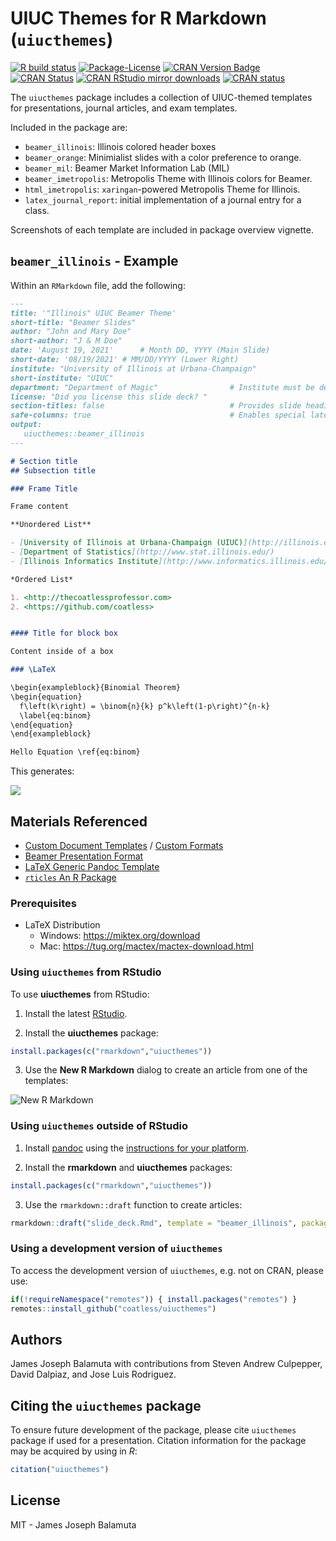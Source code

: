 
# UIUC Themes for R Markdown (`uiucthemes`)

<!-- badges: start -->

[![R build
status](https://github.com/coatless/uiucthemes/workflows/R-CMD-check/badge.svg)](https://github.com/illinois-r/uiucthemes/actions)
[![Package-License](http://img.shields.io/badge/license-MIT-brightgreen.svg?style=flat)](https://opensource.org/licenses/MIT)
[![CRAN Version
Badge](http://www.r-pkg.org/badges/version/uiucthemes)](https://cran.r-project.org/package=uiucthemes)
[![CRAN
Status](https://cranchecks.info/badges/worst/uiucthemes)](https://cran.r-project.org/web/checks/check_results_uiucthemes.html)
[![CRAN RStudio mirror
downloads](http://cranlogs.r-pkg.org/badges/uiucthemes)](https://www.r-pkg.org:443/pkg/uiucthemes)
[![CRAN
status](https://www.r-pkg.org/badges/version/uiucthemes)](https://CRAN.R-project.org/package=uiucthemes)
<!-- badges: end -->

The `uiucthemes` package includes a collection of UIUC-themed templates
for presentations, journal articles, and exam templates.

Included in the package are:

-   `beamer_illinois`: Illinois colored header boxes
-   `beamer_orange`: Minimialist slides with a color preference to
    orange.
-   `beamer_mil`: Beamer Market Information Lab (MIL)
-   `beamer_imetropolis`: Metropolis Theme with Illinois colors for
    Beamer.
-   `html_imetropolis`: `xaringan`-powered Metropolis Theme for
    Illinois.
-   `latex_journal_report`: initial implementation of a journal entry
    for a class.

Screenshots of each template are included in package overview vignette.

## `beamer_illinois` - Example

Within an `RMarkdown` file, add the following:

``` md
---
title: '"Illinois" UIUC Beamer Theme'
short-title: "Beamer Slides"
author: "John and Mary Doe"
short-author: "J & M Doe"
date: 'August 19, 2021'      # Month DD, YYYY (Main Slide)
short-date: '08/19/2021' # MM/DD/YYYY (Lower Right)
institute: "University of Illinois at Urbana-Champaign"
short-institute: "UIUC"
department: "Department of Magic"                # Institute must be defined
license: "Did you license this slide deck? "
section-titles: false                            # Provides slide headings
safe-columns: true                               # Enables special latex macros for columns.
output: 
   uiucthemes::beamer_illinois
---

# Section title     
## Subsection title 

### Frame Title

Frame content 

**Unordered List**

- [University of Illinois at Urbana-Champaign (UIUC)](http://illinois.edu)
- [Department of Statistics](http://www.stat.illinois.edu/)
- [Illinois Informatics Institute](http://www.informatics.illinois.edu/)

*Ordered List*

1. <http://thecoatlessprofessor.com>
2. <https://github.com/coatless>


#### Title for block box

Content inside of a box 

### \LaTeX

\begin{exampleblock}{Binomial Theorem}
\begin{equation} 
  f\left(k\right) = \binom{n}{k} p^k\left(1-p\right)^{n-k}
  \label{eq:binom}
\end{equation} 
\end{exampleblock}

Hello Equation \ref{eq:binom}
```

This generates:

![](https://raw.githubusercontent.com/illinois-r/uiucthemes/main/tools/readme/beamer_illinois_slide_example.png)

## Materials Referenced

-   [Custom Document
    Templates](https://bookdown.org/yihui/rmarkdown/document-templates.html)
    / [Custom
    Formats](https://bookdown.org/yihui/rmarkdown/new-formats.html)
-   [Beamer Presentation
    Format](https://bookdown.org/yihui/rmarkdown/beamer-presentation.html)
-   [LaTeX Generic Pandoc
    Template](https://github.com/jgm/pandoc-templates/blob/db59a5e77b0a5629f0801eb82103814842f2e2ed/default.latex)
-   [`rticles` An R Package](https://github.com/rstudio/rticles)

### Prerequisites

-   LaTeX Distribution
    -   Windows: <https://miktex.org/download>
    -   Mac: <https://tug.org/mactex/mactex-download.html>

### Using `uiucthemes` from RStudio

To use **uiucthemes** from RStudio:

1.  Install the latest
    [RStudio](https://posit.co/download/rstudio-desktop/).

2.  Install the **uiucthemes** package:

``` r
install.packages(c("rmarkdown","uiucthemes"))
```

3.  Use the **New R Markdown** dialog to create an article from one of
    the templates:

![New R
Markdown](https://raw.githubusercontent.com/illinois-r/uiucthemes/main/tools/readme/uiucthemes.png)

### Using `uiucthemes` outside of RStudio

1.  Install [pandoc](https://johnmacfarlane.net/pandoc/) using the
    [instructions for your
    platform](https://github.com/rstudio/rmarkdown/blob/bd5c509c888bfd309ef059ae6cbdeb408ec53d66/vignettes/pandoc.Rmd).

2.  Install the **rmarkdown** and **uiucthemes** packages:

``` r
install.packages(c("rmarkdown","uiucthemes"))
```

3.  Use the `rmarkdown::draft` function to create articles:

``` r
rmarkdown::draft("slide_deck.Rmd", template = "beamer_illinois", package = "uiucthemes")
```

### Using a development version of `uiucthemes`

To access the development version of `uiucthemes`, e.g. not on CRAN,
please use:

``` r
if(!requireNamespace("remotes")) { install.packages("remotes") }
remotes::install_github("coatless/uiucthemes")
```

## Authors

James Joseph Balamuta with contributions from Steven Andrew Culpepper,
David Dalpiaz, and Jose Luis Rodriguez.

## Citing the `uiucthemes` package

To ensure future development of the package, please cite `uiucthemes`
package if used for a presentation. Citation information for the package
may be acquired by using in *R*:

``` r
citation("uiucthemes")
```

## License

MIT - James Joseph Balamuta
